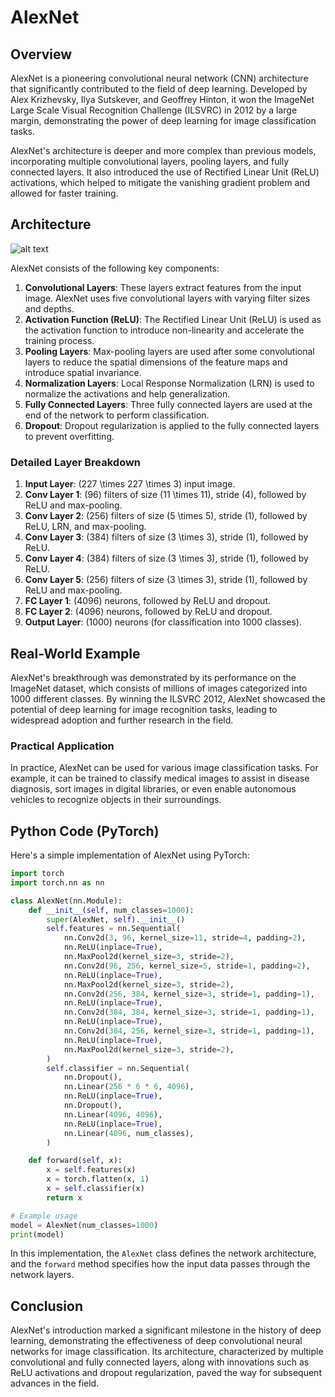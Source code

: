 # AlexNet

## Overview

AlexNet is a pioneering convolutional neural network (CNN) architecture that significantly contributed to the field of deep learning. Developed by Alex Krizhevsky, Ilya Sutskever, and Geoffrey Hinton, it won the ImageNet Large Scale Visual Recognition Challenge (ILSVRC) in 2012 by a large margin, demonstrating the power of deep learning for image classification tasks.

AlexNet's architecture is deeper and more complex than previous models, incorporating multiple convolutional layers, pooling layers, and fully connected layers. It also introduced the use of Rectified Linear Unit (ReLU) activations, which helped to mitigate the vanishing gradient problem and allowed for faster training.

## Architecture

![alt text](image-1.png)


AlexNet consists of the following key components:

1. **Convolutional Layers**: These layers extract features from the input image. AlexNet uses five convolutional layers with varying filter sizes and depths.
2. **Activation Function (ReLU)**: The Rectified Linear Unit (ReLU) is used as the activation function to introduce non-linearity and accelerate the training process.
3. **Pooling Layers**: Max-pooling layers are used after some convolutional layers to reduce the spatial dimensions of the feature maps and introduce spatial invariance.
4. **Normalization Layers**: Local Response Normalization (LRN) is used to normalize the activations and help generalization.
5. **Fully Connected Layers**: Three fully connected layers are used at the end of the network to perform classification.
6. **Dropout**: Dropout regularization is applied to the fully connected layers to prevent overfitting.

### Detailed Layer Breakdown

1. **Input Layer**: \(227 \times 227 \times 3\) input image.
2. **Conv Layer 1**: \(96\) filters of size \(11 \times 11\), stride \(4\), followed by ReLU and max-pooling.
3. **Conv Layer 2**: \(256\) filters of size \(5 \times 5\), stride \(1\), followed by ReLU, LRN, and max-pooling.
4. **Conv Layer 3**: \(384\) filters of size \(3 \times 3\), stride \(1\), followed by ReLU.
5. **Conv Layer 4**: \(384\) filters of size \(3 \times 3\), stride \(1\), followed by ReLU.
6. **Conv Layer 5**: \(256\) filters of size \(3 \times 3\), stride \(1\), followed by ReLU and max-pooling.
7. **FC Layer 1**: \(4096\) neurons, followed by ReLU and dropout.
8. **FC Layer 2**: \(4096\) neurons, followed by ReLU and dropout.
9. **Output Layer**: \(1000\) neurons (for classification into 1000 classes).

## Real-World Example

AlexNet's breakthrough was demonstrated by its performance on the ImageNet dataset, which consists of millions of images categorized into 1000 different classes. By winning the ILSVRC 2012, AlexNet showcased the potential of deep learning for image recognition tasks, leading to widespread adoption and further research in the field.

### Practical Application

In practice, AlexNet can be used for various image classification tasks. For example, it can be trained to classify medical images to assist in disease diagnosis, sort images in digital libraries, or even enable autonomous vehicles to recognize objects in their surroundings.

## Python Code (PyTorch)

Here's a simple implementation of AlexNet using PyTorch:

```python
import torch
import torch.nn as nn

class AlexNet(nn.Module):
    def __init__(self, num_classes=1000):
        super(AlexNet, self).__init__()
        self.features = nn.Sequential(
            nn.Conv2d(3, 96, kernel_size=11, stride=4, padding=2),
            nn.ReLU(inplace=True),
            nn.MaxPool2d(kernel_size=3, stride=2),
            nn.Conv2d(96, 256, kernel_size=5, stride=1, padding=2),
            nn.ReLU(inplace=True),
            nn.MaxPool2d(kernel_size=3, stride=2),
            nn.Conv2d(256, 384, kernel_size=3, stride=1, padding=1),
            nn.ReLU(inplace=True),
            nn.Conv2d(384, 384, kernel_size=3, stride=1, padding=1),
            nn.ReLU(inplace=True),
            nn.Conv2d(384, 256, kernel_size=3, stride=1, padding=1),
            nn.ReLU(inplace=True),
            nn.MaxPool2d(kernel_size=3, stride=2),
        )
        self.classifier = nn.Sequential(
            nn.Dropout(),
            nn.Linear(256 * 6 * 6, 4096),
            nn.ReLU(inplace=True),
            nn.Dropout(),
            nn.Linear(4096, 4096),
            nn.ReLU(inplace=True),
            nn.Linear(4096, num_classes),
        )

    def forward(self, x):
        x = self.features(x)
        x = torch.flatten(x, 1)
        x = self.classifier(x)
        return x

# Example usage
model = AlexNet(num_classes=1000)
print(model)
```

In this implementation, the `AlexNet` class defines the network architecture, and the `forward` method specifies how the input data passes through the network layers.

## Conclusion

AlexNet's introduction marked a significant milestone in the history of deep learning, demonstrating the effectiveness of deep convolutional neural networks for image classification. Its architecture, characterized by multiple convolutional and fully connected layers, along with innovations such as ReLU activations and dropout regularization, paved the way for subsequent advances in the field.